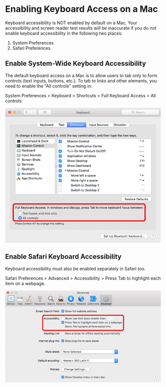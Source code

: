 # Enabling Keyboard Access on a Mac

Keyboard accessibility is NOT enabled by default on a Mac. Your accessibility and screen reader test results will be inaccurate if you do not enable keyboard accessibility in the following two places:

1. System Preferences
2. Safari Preferences

## Enable System-Wide Keyboard Accessibility

The default keyboard access on a Mac is to allow users to tab only to form controls (text inputs, buttons, etc.). To tab to links and other elements, you need to enable the "All controls" setting in:

System Preferences > Keyboard > Shortcuts > Full Keyboard Access > All controls

![Enabling keyboard access screenshot](keyboardAllControls.png)

## Enable Safari Keyboard Accessibility

Keyboard accessibility must also be enabled separately in Safari too.

Safari Preferences > Advanced > Accessibility > Press Tab to highlight each item on a webpage.

![Safari enable keyboard access screenshot](safariTabHighlight.png)
